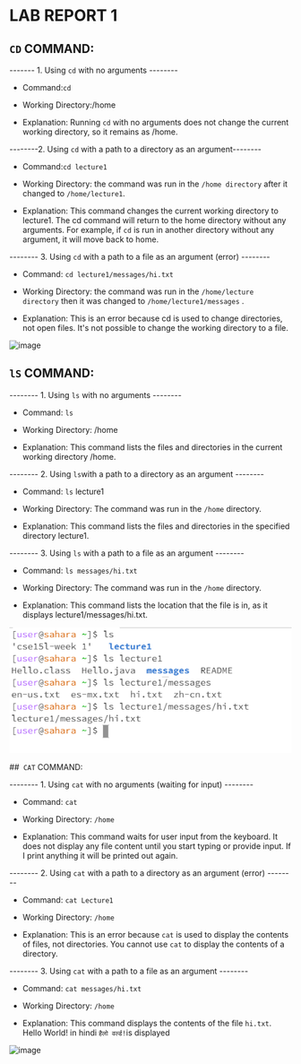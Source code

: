 # LAB REPORT 1 

## ```CD``` COMMAND:

------- 1. Using ``` cd ``` with no arguments --------

* Command:``` cd ```

* Working Directory:/home

* Explanation: Running ```cd``` with no arguments does not change the current working directory, so it remains as /home.



--------2. Using ```cd``` with a path to a directory as an argument--------

* Command:``` cd lecture1 ```

* Working Directory: the command was run in the ```/home directory``` after it changed to ```/home/lecture1```. 

* Explanation: This command changes the current working directory to lecture1.  The cd command will return to the home directory without any arguments. For example, if ```cd``` is run in another directory without any argument, it will move back to home. 


-------- 3. Using ```cd``` with a path to a file as an argument (error) --------

* Command: ```cd lecture1/messages/hi.txt ```

* Working Directory: the command was run in the ``` /home/lecture directory ``` then it was changed to ``` /home/lecture1/messages ``` . 

* Explanation: This is an error because cd is used to change directories, not open files. It's not possible to change the working directory to a file.

![image](https://github.com/Satvikmatta18/cse15l-lab-reports/assets/106504471/892a1660-ee9b-4f4e-bdd1-785c1206e677)




## ``` lS ``` COMMAND:

-------- 1. Using ```ls``` with no arguments --------

* Command: ```ls```

* Working Directory: /home

* Explanation: This command lists the files and directories in the current working directory /home.


-------- 2. Using ```ls```with a path to a directory as an argument --------

* Command: ```ls``` lecture1

* Working Directory: The command was run in the ```/home``` directory. 

* Explanation: This command lists the files and directories in the specified directory lecture1.


-------- 3. Using ```ls``` with a path to a file as an argument -------- 

* Command: ```ls messages/hi.txt```

* Working Directory: The command was run in the ``` /home ``` directory. 

* Explanation: This command lists the location that the file is in, as it displays lecture1/messages/hi.txt. 

![Image](ls.png)





##``` CAT``` COMMAND:


-------- 1. Using ```cat``` with no arguments (waiting for input) --------

* Command: ```cat```

* Working Directory: ```/home```

* Explanation: This command waits for user input from the keyboard. It does not display any file content until you start typing or provide input. If I print anything it will be printed out again. 


-------- 2. Using ```cat``` with a path to a directory as an argument (error) -------- 

* Command: ```cat Lecture1```

* Working Directory: ```/home```

* Explanation: This is an error because ```cat``` is used to display the contents of files, not directories. You cannot use ```cat``` to display the contents of a directory.


-------- 3. Using ```cat``` with a path to a file as an argument -------- 

* Command: ```cat messages/hi.txt```

* Working Directory: ```/home```

* Explanation: This command displays the contents of the file ```hi.txt```. Hello World! in hindi ```हैलो वर्ल्ड!```is displayed


![image](https://github.com/Satvikmatta18/cse15l-lab-reports/assets/106504471/3fe9b0c0-b68e-410d-8b69-6b85be77fd93)


